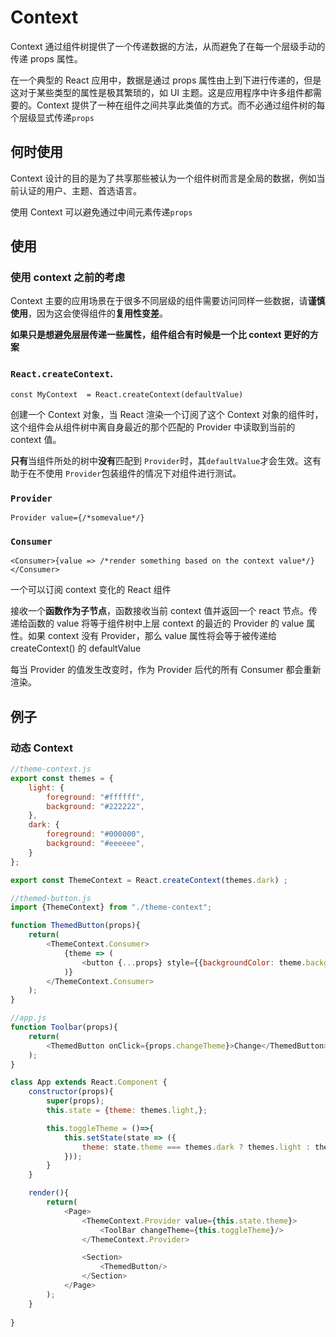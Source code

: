 # Context

Context 通过组件树提供了一个传递数据的方法，从而避免了在每一个层级手动的传递 props 属性。

在一个典型的 React 应用中，数据是通过 props 属性由上到下进行传递的，但是这对于某些类型的属性是极其繁琐的，如 UI 主题。这是应用程序中许多组件都需要的。Context 提供了一种在组件之间共享此类值的方式。而不必通过组件树的每个层级显式传递`props`

## 何时使用

Context 设计的目的是为了共享那些被认为一个组件树而言是全局的数据，例如当前认证的用户、主题、首选语言。

使用 Context 可以避免通过中间元素传递`props`

## 使用

### 使用 context 之前的考虑

Context 主要的应用场景在于很多不同层级的组件需要访问同样一些数据，请**谨慎使用**，因为这会使得组件的**复用性变差**。

**如果只是想避免层层传递一些属性，组件组合有时候是一个比 context 更好的方案**

### `React.createContext`.

`const MyContext  = React.createContext(defaultValue)`

创建一个 Context 对象，当 React 渲染一个订阅了这个 Context 对象的组件时，这个组件会从组件树中离自身最近的那个匹配的 Provider 中读取到当前的 context 值。

**只有**当组件所处的树中**没有**匹配到 `Provider`时，其`defaultValue`才会生效。这有助于在不使用 `Provider`包装组件的情况下对组件进行测试。

### `Provider`

`Provider value={/*somevalue*/}`



### `Consumer`

`<Consumer>{value => /*render something based on the context value*/}</Consumer>`

一个可以订阅 context 变化的 React 组件

接收一个**函数作为子节点**，函数接收当前 context 值并返回一个 react 节点。传递给函数的 value 将等于组件树中上层 context 的最近的 Provider 的 value 属性。如果 context 没有 Provider，那么 value 属性将会等于被传递给 createContext() 的 defaultValue

每当 Provider 的值发生改变时，作为 Provider 后代的所有 Consumer 都会重新渲染。

## 例子

### 动态 Context

```js
//theme-context.js
export const themes = {
    light: {
        foreground: "#ffffff",
        background: "#222222",
    },
    dark: {
        foreground: "#000000",
        background: "#eeeeee",
    }
};

export const ThemeContext = React.createContext(themes.dark) ;

```

```js
//themed-button.js
import {ThemeContext} from "./theme-context";

function ThemedButton(props){
    return(
        <ThemeContext.Consumer>
            {theme => (
                <button {...props} style={{backgroundColor: theme.background}}/>
            )}
        </ThemeContext.Consumer>
    );
}

```

```js
//app.js
function Toolbar(props){
    return(
        <ThemedButton onClick={props.changeTheme}>Change</ThemedButton>
    );
}

class App extends React.Component {
    constructor(props){
        super(props);
        this.state = {theme: themes.light,};

        this.toggleTheme = ()=>{
            this.setState(state => ({
                theme: state.theme === themes.dark ? themes.light : theme.dark,
            }));
        }
    }

    render(){
        return(
            <Page>
                <ThemeContext.Provider value={this.state.theme}>
                    <ToolBar changeTheme={this.toggleTheme}/>
                </ThemeContext.Provider>

                <Section>
                    <ThemedButton/>
                </Section>
            </Page>
        );
    }
     
}
```